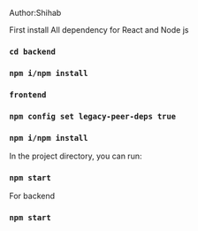 Author:Shihab

First install All dependency for React and Node js

### `cd backend`

### `npm i/npm install`

### `frontend`

### `npm config set legacy-peer-deps true`

### `npm i/npm install`

In the project directory, you can run:

### `npm start`

For backend

### `npm start`
